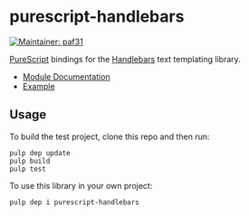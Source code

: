 # purescript-handlebars

[![Maintainer: paf31](https://img.shields.io/badge/maintainer-paf31-lightgrey.svg)](http://github.com/paf31) 

[PureScript](http://www.purescript.org/) bindings for the [Handlebars](http://handlebarsjs.com/) text templating library.

- [Module Documentation](docs/Text/Handlebars.md)
- [Example](test/Main.purs)

## Usage

To build the test project, clone this repo and then run:

    pulp dep update
    pulp build
    pulp test

To use this library in your own project:

    pulp dep i purescript-handlebars
